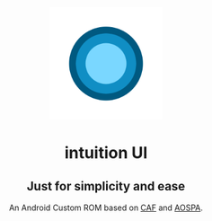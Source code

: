 <div align="center">
  <img width="200px" src="https://github.com/intuitionUI/.github/blob/main/Logov2%20(1).png?raw=true">
  <h1>intuition UI</h1>
  <h2>Just for simplicity and ease</h2>
  An Android Custom ROM based on <a href="git.codelinaro.org">CAF</a> and <a href="https://github.com/AOSPA">AOSPA</a>.
</div>

